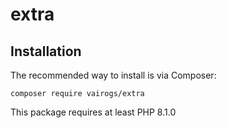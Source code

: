 # extra

Installation
------------

The recommended way to install is via Composer:

```
composer require vairogs/extra
```

This package requires at least PHP 8.1.0
